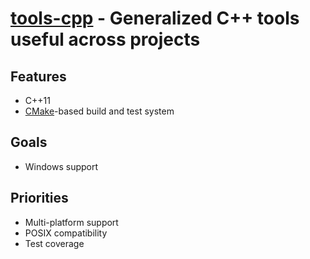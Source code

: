 **[tools-cpp](https://github.com/leighgarbs/tools-cpp)** - Generalized C++ tools useful across projects
============================================================

## Features ##
* C++11
* [CMake](https://cmake.org/)-based build and test system

## Goals ##
* Windows support

## Priorities ##
* Multi-platform support
* POSIX compatibility
* Test coverage

